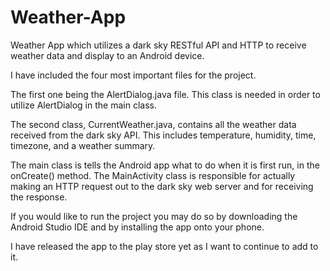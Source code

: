 # Weather-App
Weather App which utilizes a dark sky RESTful API and HTTP to receive weather data and display to an Android device.

I have included the four most important files for the project. 

The first one being the AlertDialog.java file. This class is needed in order to utilize AlertDialog in the main class.

The second class, CurrentWeather.java, contains all the weather data received from the dark sky API. This includes temperature, humidity, time, timezone, and a weather summary.

The main class is tells the Android app what to do when it is first run, in the onCreate() method. The MainActivity class is responsible for actually making an HTTP request out to the dark sky web server and for receiving the response.

If you would like to run the project you may do so by downloading the Android Studio IDE and by installing the app onto your phone.

I have released the app to the play store yet as I want to continue to add to it.


